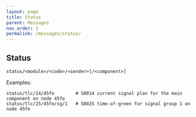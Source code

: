 ```yaml
---
layout: page
title: Status
parent: Messages
nav_order: 1
permalink: /messages/status/
---
```


## Status
```
status/<module>/<code>/<sender>[/<component>]
````

Examples:
```
status/tlc/14/45fe        # S0014 current signal plan for the main component on node 45fe
status/tlc/25/45fe/sg/1   # S0025 time-of-green for signal group 1 on node 45fe
```
